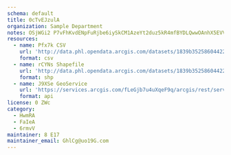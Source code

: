 ```yaml
---
schema: default
title: 0cTvEJzulA 
organization: Sample Department 
notes: OSjWGi2 P7vFhKvdENpFuRjbe6iySkCM1AzeYt2duz5kR4mfBYDLQwwOAnhX5EVVaglo9X8m0Bclqtx8af7LHy GsJPrUMH0TIJ3 
resources:
  - name: Pfx7k CSV
    url: 'http://data.phl.opendata.arcgis.com/datasets/1839b35258604422b0b520cbb668df0d_0.csv'
    format: csv
  - name: rCYNs Shapefile
    url: 'http://data.phl.opendata.arcgis.com/datasets/1839b35258604422b0b520cbb668df0d_0.zip'
    format: shp
  - name: J9XSe GeoService
    url: 'https://services.arcgis.com/fLeGjb7u4uXqeF9q/arcgis/rest/services/Air_Monitoring_Stations/FeatureServer/0/query'
    format: api
license: 0 ZWc 
category:
  - HwmRA 
  - FaIeA 
  - 6rmvV 
maintainer: 8 E17  
maintainer_email: GhlCg@uo19G.com
---
```


